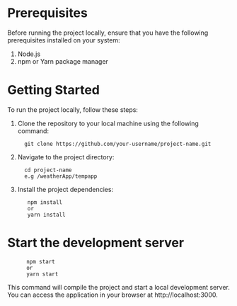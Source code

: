 # Prerequisites
Before running the project locally, ensure that you have the following prerequisites installed on your system:

1. Node.js
2. npm or Yarn package manager

# Getting Started
To run the project locally, follow these steps:

1. Clone the repository to your local machine using the following command:

         git clone https://github.com/your-username/project-name.git

2. Navigate to the project directory:

         cd project-name
         e.g /weatherApp/tempapp
   
4. Install the project dependencies:
   
          npm install
          or
          yarn install

# Start the development server
          npm start
          or
          yarn start
          
This command will compile the project and start a local development server. You can access the application in your browser at http://localhost:3000.
